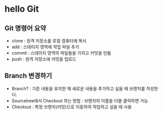 # hello Git

## Git 명령어 요약

- clone : 원격 저장소를 로컬 컴퓨터에 복사
- add : 스테이지 영역에 작업 파일 추가
- commit : 스테이지 영역의 파일들을 가지고 커밋을 만듦
- push : 원격 저장소에 커밋을 업로드

## Branch 변경하기
- Branch? : 기존 내용을 유지한 채 새로운 내용을 추가하고 싶을 때 브랜치를 작성한다.
- Sourcetree에서 Checkout 하는 방법 : 브랜치의 이름을 더블 클릭하면 가능
- Checkout : 특정 브랜치(커밋)으로 이동하여 작업하고 싶을 때 사용

